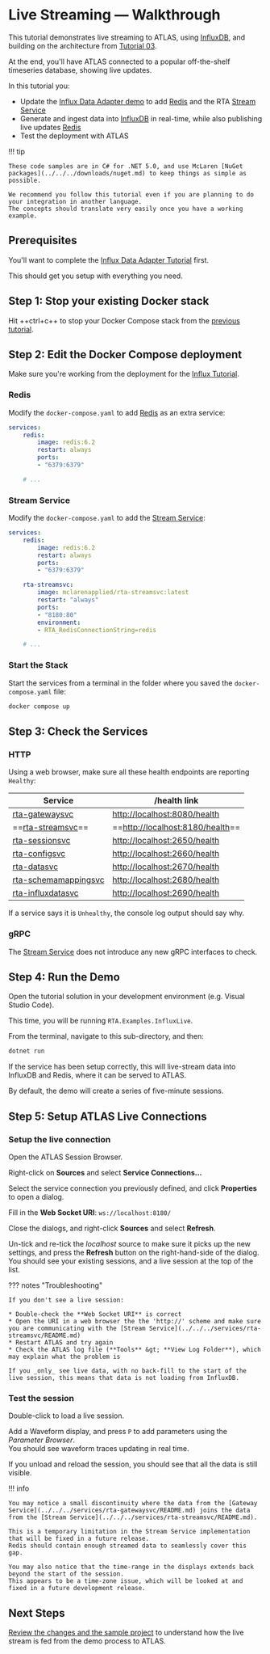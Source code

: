 # Live Streaming &mdash; Walkthrough

This tutorial demonstrates live streaming to ATLAS, using [InfluxDB](https://www.influxdata.com/products/influxdb/), and building on the architecture from [Tutorial 03](../influx/index.md).

At the end, you'll have ATLAS connected to a popular off-the-shelf timeseries database, showing live updates.

In this tutorial you:

* Update the [Influx Data Adapter demo](../influx/index.md) to add [Redis](https://redis.io/) and the RTA [Stream Service](../../../services/rta-streamsvc/README.md)
* Generate and ingest data into [InfluxDB](https://www.influxdata.com/products/influxdb/) in real-time, while also publishing live updates [Redis](https://redis.io/)
* Test the deployment with ATLAS

!!! tip

    These code samples are in C# for .NET 5.0, and use McLaren [NuGet packages](../../../downloads/nuget.md) to keep things as simple as possible. 

    We recommend you follow this tutorial even if you are planning to do your integration in another language.  
    The concepts should translate very easily once you have a working example.

## Prerequisites

You'll want to complete the [Influx Data Adapter Tutorial](../influx/index.md) first.

This should get you setup with everything you need.

## Step 1: Stop your existing Docker stack

Hit ++ctrl+c++ to stop your Docker Compose stack from the [previous tutorial](../influx/index.md).

## Step 2: Edit the Docker Compose deployment

Make sure you're working from the deployment for the [Influx Tutorial](../influx/index.md#edit-the-docker-compose-deployment).

### Redis

Modify the `docker-compose.yaml` to add [Redis](https://hub.docker.com/_/redis) as an extra service:

```yaml hl_lines="2-6"
services:
    redis:
        image: redis:6.2
        restart: always
        ports:
        - "6379:6379"

    # ...
```

### Stream Service

Modify the `docker-compose.yaml` to add the [Stream Service](https://hub.docker.com/r/mclarenapplied/rta-streamsvc):

```yaml hl_lines="8-14"
services:
    redis:
        image: redis:6.2
        restart: always
        ports:
        - "6379:6379"

    rta-streamsvc:
        image: mclarenapplied/rta-streamsvc:latest
        restart: "always"
        ports:
        - "8180:80"
        environment:
        - RTA_RedisConnectionString=redis

    # ...
```

### Start the Stack

Start the services from a terminal in the folder where you saved the `docker-compose.yaml` file:

```bash
docker compose up
```

## Step 3: Check the Services

### HTTP

Using a web browser, make sure all these health endpoints are reporting `Healthy`:

| Service                                        | /health link                                                     |
|------------------------------------------------|------------------------------------------------------------------|
| [rta-gatewaysvc](http://localhost:8080/)       | [http://localhost:8080/health](http://localhost:8080/health)     |
| ==[rta-streamsvc](http://localhost:8180/)==    | ==[http://localhost:8180/health](http://localhost:8180/health)== |
| [rta-sessionsvc](http://localhost:2650/)       | [http://localhost:2650/health](http://localhost:2650/health)     |
| [rta-configsvc](http://localhost:2660/)        | [http://localhost:2660/health](http://localhost:2660/health)     |
| [rta-datasvc](http://localhost:2670/)          | [http://localhost:2670/health](http://localhost:2670/health)     |
| [rta-schemamappingsvc](http://localhost:2680/) | [http://localhost:2680/health](http://localhost:2680/health)     |
| [rta-influxdatasvc](http://localhost:2690/)    | [http://localhost:2690/health](http://localhost:2690/health)     |

If a service says it is `Unhealthy`, the console log output should say why.

### gRPC

The [Stream Service](../../../services/rta-streamsvc/README.md) does not introduce any new gRPC interfaces to check.

## Step 4: Run the Demo

Open the tutorial solution in your development environment (e.g. Visual Studio Code).

This time, you will be running `RTA.Examples.InfluxLive`.

From the terminal, navigate to this sub-directory, and then:

``` bash
dotnet run
```

If the service has been setup correctly, this will live-stream data into InfluxDB and Redis, where it can be served to ATLAS.

By default, the demo will create a series of five-minute sessions.

## Step 5: Setup ATLAS Live Connections

### Setup the live connection

Open the ATLAS Session Browser.

Right-click on **Sources** and select **Service Connections...**

Select the service connection you previously defined, and click **Properties** to open a dialog.

Fill in the  **Web Socket URI**: `ws://localhost:8180/`

Close the dialogs, and right-click **Sources** and select **Refresh**.

Un-tick and re-tick the _localhost_ source to make sure it picks up the new settings, and press the **Refresh** button on the right-hand-side of the dialog. You should see your existing sessions, and a live session at the top of the list.

??? notes "Troubleshooting"

    If you don't see a live session:

    * Double-check the **Web Socket URI** is correct
    * Open the URI in a web browser the the 'http://' scheme and make sure you are communicating with the [Stream Service](../../../services/rta-streamsvc/README.md)
    * Restart ATLAS and try again
    * Check the ATLAS log file (**Tools** &gt; **View Log Folder**), which may explain what the problem is

    If you _only_ see live data, with no back-fill to the start of the live session, this means that data is not loading from InfluxDB.

### Test the session

Double-click to load a live session.

Add a Waveform display, and press `P` to add parameters using the _Parameter Browser_.  
You should see waveform traces updating in real time.

If you unload and reload the session, you should see that all the data is still visible.

!!! info

    You may notice a small discontinuity where the data from the [Gateway Service](../../../services/rta-gatewaysvc/README.md) joins the data from the [Stream Service](../../../services/rta-streamsvc/README.md).

    This is a temporary limitation in the Stream Service implementation that will be fixed in a future release.  
    Redis should contain enough streamed data to seamlessly cover this gap.

    You may also notice that the time-range in the displays extends back beyond the start of the session.  
    This appears to be a time-zone issue, which will be looked at and fixed in a future development release.

## Next Steps

[Review the changes and the sample project](review.md) to understand how the live stream is fed from the demo process to ATLAS.
